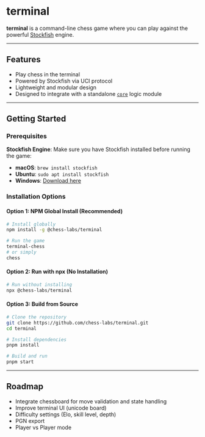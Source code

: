 # terminal

**terminal** is a command-line chess game where you can play against the powerful [Stockfish](https://stockfishchess.org/) engine.

---

## Features

- Play chess in the terminal
- Powered by Stockfish via UCI protocol
- Lightweight and modular design
- Designed to integrate with a standalone [`core`](https://github.com/chess-labs/core) logic module

---

## Getting Started

### Prerequisites

**Stockfish Engine**: Make sure you have Stockfish installed before running the game:

- **macOS**: `brew install stockfish`
- **Ubuntu**: `sudo apt install stockfish`
- **Windows**: [Download here](https://stockfishchess.org/download/)

### Installation Options

#### Option 1: NPM Global Install (Recommended)

```bash
# Install globally
npm install -g @chess-labs/terminal

# Run the game
terminal-chess
# or simply
chess
```

#### Option 2: Run with npx (No Installation)

```bash
# Run without installing
npx @chess-labs/terminal
```

#### Option 3: Build from Source

```bash
# Clone the repository
git clone https://github.com/chess-labs/terminal.git
cd terminal

# Install dependencies
pnpm install

# Build and run
pnpm start
```

---

## Roadmap

- Integrate chessboard for move validation and state handling
- Improve terminal UI (unicode board)
- Difficulty settings (Elo, skill level, depth)
- PGN export
- Player vs Player mode
